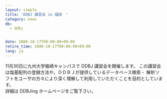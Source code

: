 ```yaml
---
layout: simple
title: 'DDBJ 講習会 in 福岡　'
category: news
db:
  - ddbj


date: 2000-10-17T00:00:00+09:00
retire_time: 2000-10-17T00:00:00+09:00
lang: ja
---
```


11月30日に九州大学箱崎キャンパスで DDBJ 講習会を開催します。 この講習会は塩基配列の登録方法や，ＤＤＢＪが提供しているデータベース検索・ 解析ソフトをユーザの方々により深く理解して利用していただくことを目的としています。<br>詳細は DDBJing ホームページをご覧下さい。
